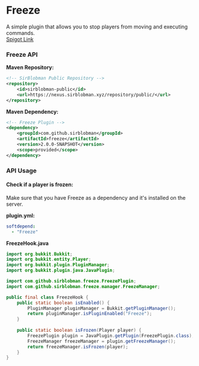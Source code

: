 # Freeze
A simple plugin that allows you to stop players from moving and executing commands.  
[Spigot Link](https://www.spigotmc.org/resources/31822/)

### Freeze API 
**Maven Repository:**
```xml
<!-- SirBlobman Public Repository -->
<repository>
    <id>sirblobman-public</id>
    <url>https://nexus.sirblobman.xyz/repository/public/</url>
</repository>
```

**Maven Dependency:**
```xml
<!-- Freeze Plugin -->
<dependency>
    <groupId>com.github.sirblobman</groupId>
    <artifactId>freeze</artifactId>
    <version>2.0.0-SNAPSHOT</version>
    <scope>provided</scope>
</dependency>
```

### API Usage
#### Check if a player is frozen:
Make sure that you have Freeze as a dependency and it's installed on the server.

**plugin.yml:**
```yaml
softdepend:
  - "Freeze"
```

**FreezeHook.java**
```java
import org.bukkit.Bukkit;
import org.bukkit.entity.Player;
import org.bukkit.plugin.PluginManager;
import org.bukkit.plugin.java.JavaPlugin;

import com.github.sirblobman.freeze.FreezePlugin;
import com.github.sirblobman.freeze.manager.FreezeManager;

public final class FreezeHook {
    public static boolean isEnabled() {
        PluginManager pluginManager = Bukkit.getPluginManager();
        return pluginManager.isPluginEnabled("Freeze");
    }
    
    public static boolean isFrozen(Player player) {
        FreezePlugin plugin = JavaPlugin.getPlugin(FreezePlugin.class);
        FreezeManager freezeManager = plugin.getFreezeManager();
        return freezeManager.isFrozen(player);
    }
}
```

